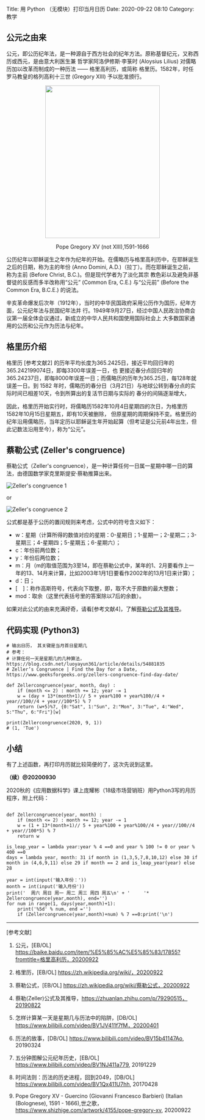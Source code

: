 Title: 用 Python （无模块）打印当月日历
Date: 2020-09-22 08:10
Category: 教学

## 公元之由来

公元，即公历纪年法，是一种源自于西方社会的纪年方法。原称基督纪元，又称西历或西元，是由意大利医生兼
哲学家阿洛伊修斯·李箓时 (Aloysius Lilius) 对儒略历加以改革而制成的一种历法 —— 格里高利历，或简称
格里历。1582年，时任罗马教皇的格列高利十三世 (Gregory XIII) 予以批准颁行。

<div align=center>
  <img src="https://sh556.oss-cn-shanghai.aliyuncs.com/images/aw_wm/69/Eo3jSd634412e22.jpg" 
    width = "300" height = "400" />
  <p align="center">Pope Gregory XV (not XIII),1591-1666</p>
</div>

公历纪年以耶稣诞生之年作为纪年的开始。在儒略历与格里高利历中，在耶稣诞生之后的日期，称为主的年份 (Anno 
Domini, A.D.)（拉丁）。而在耶稣诞生之前，称为主前 (Before Christ, B.C.)。但是现代学者为了淡化其宗
教色彩以及避免非基督徒的反感而多半改称用“公元” (Common Era, C.E.) 与“公元前” (Before the 
Common Era, B.C.E.) 的说法。

辛亥革命爆发后次年（1912年），当时的中华民国政府采用公历作为国历，纪年方面，公元纪年法与民国纪年法并
行。1949年9月27日，经过中国人民政治协商会议第一届全体会议通过，新成立的中华人民共和国使用国际社会上
大多数国家通用的公历和公元作为历法与纪年。

## 格里历介绍

格里历 [参考文献2] 的历年平均长度为365.2425日，接近平均回归年的365.242199074日，即每3300年误差一日，也
更接近春分点回归年的365.24237日，即每8000年误差一日；而儒略历的历年为365.25日，每128年就误差一日。到 
1582 年时，儒略历的春分日（3月21日）与地球公转到春分点的实际时间已相差10天，令到所算出的复活节日期与实际的
春分的间隔逐渐增大，

因此，格里历开始实行时，将儒略历1582年10月4日星期四的次日，为格里历1582年10月15日星期五，即有10天被删除，
但原星期的周期保持不变。格里历的纪年沿用儒略历，当年定历以耶稣诞生年开始起算（但考证是公元前4年出生，但
此记数法沿用至今），称为“公元”。

## 蔡勒公式 (Zeller's congruence)

蔡勒公式（Zeller's congruence），是一种计算任何一日属一星期中哪一日的算法，由德国数学家克里斯提安·蔡勒推算出来。

![Zeller's congruence 1](https://wikimedia.org/api/rest_v1/media/math/render/svg/c65e11cd656b95b753e220dbec1d7441d572aa7e)

or 

![Zeller's congruence 2](https://wikimedia.org/api/rest_v1/media/math/render/svg/b671ee256387a51343ba0c42524286a25ece7a41)

公式都是基于公历的置闰规则来考虑，公式中的符号含义如下：

* w：星期（计算所得的数值对应的星期：0-星期日；1-星期一；2-星期二；3-星期三；4-星期四；5-星期五；6-星期六）；
* c：年份前两位数；
* y：年份后两位数；
* m：月（m的取值范围为3至14，即在蔡勒公式中，某年的1、2月要看作上一年的13、14月来计算，比如2003年1月1日要看作2002年的13月1日来计算）；
* d：日；
* [　]：称作高斯符号，代表向下取整，即，取不大于原数的最大整数；
* mod：取余（这里代表括号里的答案除以7后的余数）。

如果对此公式的由来充满好奇，请看[参考文献4]，了解[蔡勒公式及其推导](https://zhuanlan.zhihu.com/p/79290515)。

## 代码实现 (Python3)

```python3
# 输出日历， 其关键是当月首日星期几
# 参考： 
# 计算任何一天是星期几的几种算法， https://blog.csdn.net/luoyayun361/article/details/54881835
# Zeller’s Congruence | Find the Day for a Date, https://www.geeksforgeeks.org/zellers-congruence-find-day-date/

def Zellercongruence(year, month, day) : 
    if (month <= 2) : month += 12; year -= 1
    w = (day + 13*(month+1)// 5 + year%100 + year%100//4 + year//100//4 + year//100*5) % 7
    return (w+5)%7, {0:"Sat", 1:"Sun", 2:"Mon", 3:"Tue", 4:"Wed", 5:"Thu", 6:"Fri"}[w]

print(Zellercongruence(2020, 9, 1))
# (1, 'Tue')
```

## 小结

有了上述函数，再打印月历就比较简便的了，这次先说到这里。

**（续）@20200930**

2020秋的《应用数据科学》课上庞耀彬（18级市场营销班）用Python3写的月历程序，附上代码：

```python3

def Zellercongruence(year, month) : 
    if (month <= 2) : month += 12; year -= 1
    w = (1 + 13*(month+1)// 5 + year%100 + year%100//4 + year//100//4 + year//100*5) % 7
    return w

is_leap_year = lambda year:year % 4 ==0 and year % 100 != 0 or year % 400 ==0
days = lambda year, month: 31 if month in (1,3,5,7,8,10,12) else 30 if month in (4,6,9,11) else 29 if month == 2 and is_leap_year(year) else 28

year = int(input('输入年份：')) 
month = int(input('输入月份'))
print('  周六 周日 周一 周二 周三 周四 周五\n' + '     '* Zellercongruence(year,month), end='')
for num in range(1, days(year,month)+1):
    print('%5d' % num, end ='')
    if (Zellercongruence(year,month)+num) % 7 ==0:print('\n')
```


----------
[参考文献]

1. 公元，[EB/OL] https://baike.baidu.com/item/%E5%85%AC%E5%85%83/17855?fromtitle=格里高利历，20200922

2. 格里历，[EB/OL] https://zh.wikipedia.org/wiki/，20200922

3. 蔡勒公式，[EB/OL] https://zh.wikipedia.org/wiki/蔡勒公式，20200922

4. 蔡勒(Zeller)公式及其推导，https://zhuanlan.zhihu.com/p/79290515，20190822

5. 怎样计算某一天是星期几与历法中的陷阱，[DB/OL] https://www.bilibili.com/video/BV1JV411f7fM，20200401

6. 历法的故事，[DB/OL] https://www.bilibili.com/video/BV15b41147Ao, 20190324

7. 五分钟图解公元纪年历史，[EB/OL] https://www.bilibili.com/video/BV1NJ411a779, 20191229

8. 时间法则：历法的历史进程，回到2049，[DB/OL] https://www.bilibili.com/video/BV1Qx411U7hh, 20170428

9. Pope Gregory XV - Guercino (Giovanni Francesco Barbieri) (Italian (Bolognese), 1591 - 1666),世之歌， https://www.shizhige.com/artwork/4155/pope-gregory-xv, 20200922

